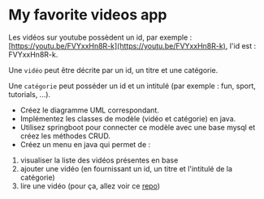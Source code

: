 # My favorite videos app

Les vidéos sur youtube possèdent un id, par exemple : [https://youtu.be/FVYxxHn8R-k](https://youtu.be/FVYxxHn8R-k), l'id est : FVYxxHn8R-k.

Une ```vidéo``` peut être décrite par un id, un titre et une catégorie.

Une ```catégorie``` peut posséder un id et un intitulé (par exemple : fun, sport, tutorials, ...).

- Créez le diagramme UML correspondant.
- Implémentez les classes de modèle (vidéo et catégorie) en java.
- Utilisez springboot pour connecter ce modèle avec une base mysql et créez les méthodes CRUD.
- Créez un menu en java qui permet de :

1) visualiser la liste des vidéos présentes en base   
2) ajouter une vidéo (en fournissant un id, un titre et l'intitulé de la catégorie)   
3) lire une vidéo (pour ça, allez voir ce [repo](https://github.com/jtobelem-simplon/simple-webview))
